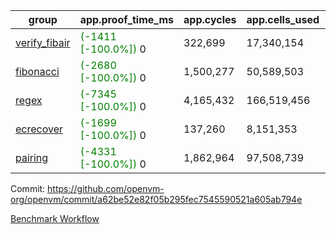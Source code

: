 | group | app.proof_time_ms | app.cycles | app.cells_used | leaf.proof_time_ms | leaf.cycles | leaf.cells_used |
| -- | -- | -- | -- | -- | -- | -- |
| [verify_fibair](https://github.com/openvm-org/openvm/blob/benchmark-results/benchmarks-pr/1791/verify_fibair-a62be52e82f05b295fec7545590521a605ab794e.md) |<span style='color: green'>(-1411 [-100.0%])</span> 0 |  322,699 |  17,340,154 |- | - | - |
| [fibonacci](https://github.com/openvm-org/openvm/blob/benchmark-results/benchmarks-pr/1791/fibonacci-a62be52e82f05b295fec7545590521a605ab794e.md) |<span style='color: green'>(-2680 [-100.0%])</span> 0 |  1,500,277 |  50,589,503 |- | - | - |
| [regex](https://github.com/openvm-org/openvm/blob/benchmark-results/benchmarks-pr/1791/regex-a62be52e82f05b295fec7545590521a605ab794e.md) |<span style='color: green'>(-7345 [-100.0%])</span> 0 |  4,165,432 |  166,519,456 |- | - | - |
| [ecrecover](https://github.com/openvm-org/openvm/blob/benchmark-results/benchmarks-pr/1791/ecrecover-a62be52e82f05b295fec7545590521a605ab794e.md) |<span style='color: green'>(-1699 [-100.0%])</span> 0 |  137,260 |  8,151,353 |- | - | - |
| [pairing](https://github.com/openvm-org/openvm/blob/benchmark-results/benchmarks-pr/1791/pairing-a62be52e82f05b295fec7545590521a605ab794e.md) |<span style='color: green'>(-4331 [-100.0%])</span> 0 |  1,862,964 |  97,508,739 |- | - | - |


Commit: https://github.com/openvm-org/openvm/commit/a62be52e82f05b295fec7545590521a605ab794e

[Benchmark Workflow](https://github.com/openvm-org/openvm/actions/runs/15880148807)
